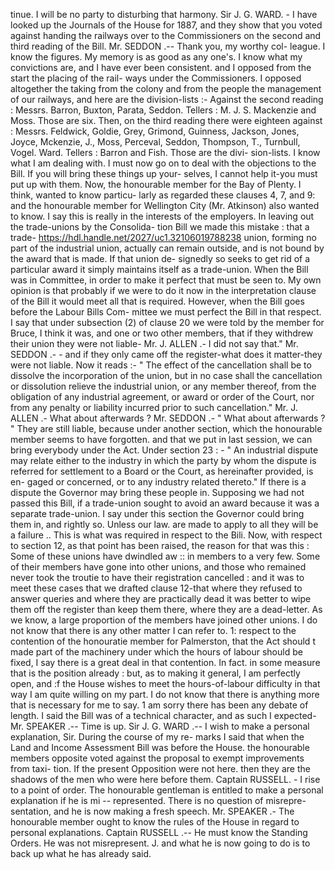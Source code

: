 tinue. I will be no party to disturbing that harmony. Sir J. G. WARD. - I have looked up the Journals of the House for 1887, and they show that you voted against handing the railways over to the Commissioners on the second and third reading of the Bill. Mr. SEDDON .-- Thank you, my worthy col- league. I know the figures. My memory is as good as any one's. I know what my convictions are, and I have ever been consistent. and I opposed from the start the placing of the rail- ways under the Commissioners. I opposed altogether the taking from the colony and from the people the management of our railways, and here are the division-lists :- Against the second reading : Messrs. Barron, Buxton, Parata, Seddon. Tellers : M. J. S. Mackenzie and Moss. Those are six. Then, on the third reading there were eighteen against : Messrs. Feldwick, Goldie, Grey, Grimond, Guinness, Jackson, Jones, Joyce, Mckenzie, J., Moss, Perceval, Seddon, Thompson, T., Turnbull, Vogel. Ward. Tellers : Barron and Fish. Those are the divi- sion-lists. I know what I am dealing with. I must now go on to deal with the objections to the Bill. If you will bring these things up your- selves, I cannot help it-you must put up with them. Now, the honourable member for the Bay of Plenty. I think, wanted to know particu- larly as regarded these clauses 4, 7, and 9: and the honourable member for Wellington City (Mr. Atkinson) also wanted to know. I say this is really in the interests of the employers. In leaving out the trade-unions by the Consolida- tion Bill we made this mistake : that a trade- https://hdl.handle.net/2027/uc1.32106019788238 union, forming no part of the industrial union, actually can remain outside, and is not bound by the award that is made. If that union de- signedly so seeks to get rid of a particular award it simply maintains itself as a trade-union. When the Bill was in Committee, in order to make it perfect that must be seen to. My own opinion is that probably if we were to do it now in the interpretation clause of the Bill it would meet all that is required. However, when the Bill goes before the Labour Bills Com- mittee we must perfect the Bill in that respect. I say that under subsection (2) of clause 20 we were told by the member for Bruce, I think it was, and one or two other members, that if they withdrew their union they were not liable- Mr. J. ALLEN .- I did not say that." Mr. SEDDON .- - and if they only came off the register-what does it matter-they were not liable. Now it reads :- " The effect of the cancellation shall be to dissolve the incorporation of the union, but in no case shall the cancellation or dissolution relieve the industrial union, or any member thereof, from the obligation of any industrial agreement, or award or order of the Court, nor from any penalty or liability incurred prior to such cancellation." Mr. J. ALLEN .- What about afterwards ? Mr. SEDDON .- " What about afterwards ? " They are still liable, because under another section, which the honourable member seems to have forgotten. and that we put in last session, we can bring everybody under the Act. Under section 23 : - " An industrial dispute may relate either to the industry in which the party by whom the dispute is referred for settlement to a Board or the Court, as hereinafter provided, is en- gaged or concerned, or to any industry related thereto." If there is a dispute the Governor may bring these people in. Supposing we had not passed this Bill, if a trade-union sought to avoid an award because it was a separate trade-union. I say under this section the Governor could bring them in, and rightly so. Unless our law. are made to apply to all they will be a failure .. This is what was required in respect to the Bili. Now, with respect to section 12, as that point has been raised, the reason for that was this : Some of these unions have dwindled aw :: in members to a very few. Some of their members have gone into other unions, and those who remained never took the troutie to have their registration cancelled : and it was to meet these cases that we drafted clause 12-that where they refused to answer queries and where they are practically dead it was better to wipe them off the register than keep them there, where they are a dead-letter. As we know, a large proportion of the members have joined other unions. I do not know that there is any other matter I can refer to. 1: respect to the contention of the honouratie member for Palmerston, that the Act should t made part of the machinery under which the hours of labour should be fixed, I say there is a great deal in that contention. In fact. in some measure that is the position already : but, as to making it general, I am perfectly open, and :f the House wishes to meet the hours-of-labour difficulty in that way I am quite willing on my part. I do not know that there is anything more that is necessary for me to say. 1 am sorry there has been any debate of length. I said the Bill was of a technical character, and as such I expected- Mr. SPEAKER .-- Time is up. Sir J. G. WARD .-- I wish to make a personal explanation, Sir. During the course of my re- marks I said that when the Land and Income Assessment Bill was before the House. the honourable members opposite voted against the proposal to exempt improvements from taxi- tion. If the present Opposition were not here. then they are the shadows of the men who were here before them. Captain RUSSELL. - I rise to a point of order. The honourable gentleman is entitled to make a personal explanation if he is mi -- represented. There is no question of misrepre- sentation, and he is now making a fresh speech. Mr. SPEAKER .- The honourable member ought to know the rules of the House in regard to personal explanations. Captain RUSSELL .-- He must know the Standing Orders. He was not misrepresent. J. and what he is now going to do is to back up what he has already said. 